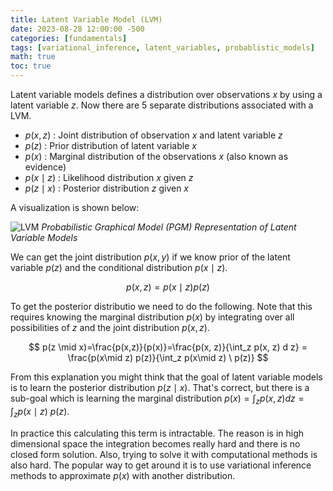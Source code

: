 ```yaml
---
title: Latent Variable Model (LVM)
date: 2023-08-28 12:00:00 -500
categories: [fundamentals]
tags: [variational_inference, latent_variables, probablistic_models]
math: true
toc: true
---
```



Latent variable models defines a distribution over observations $x$ by using a latent variable $z$.
Now there are $5$ separate distributions associated with a LVM.

- $p(x,z)$ : Joint distribution of observation $x$ and latent variable $z$
- $p(z)$ : Prior distribution of latent variable $x$
- $p(x)$ : Marginal distribution of the observations $x$ (also known as evidence)
- $p(x \mid z)$ : Likelihood distribution  $x$ given $z$
- $p(z\mid x)$ : Posterior  distribution $z$ given $x$

A visualization is shown below:



![LVM](https://i.ibb.co/N94DJ8g/chrome-p-KMix-Rpx-OW.png)
*Probabilistic Graphical Model (PGM) Representation of Latent Variable Models*

We can get the joint distribution $p(x,y)$ if we know prior of the latent variable $p(z)$ and the conditional distribution $p(x \mid z)$.

$$
p(x,z) = p(x \mid z ) p(z) 
$$

To get the posterior distributio we need to do the following. Note that this requires knowing the marginal distribution $p(x)$ by integrating over all possibilities of $z$ and the joint distribution $p(x,z)$.

$$
p(z \mid x)=\frac{p(x,z)}{p(x)}=\frac{p(x, z)}{\int_z p(x, z) d z} = \frac{p(x\mid z) p(z)}{\int_z  p(x\mid z) \ p(z)}
$$



From this explanation you might think that the goal of latent variable models is to learn the posterior distribution $p(z \mid x)$. That's correct, but there is a sub-goal which is learning the marginal distribution $p(x)= \int_z p(x, z) d z = \int_z  p(x\mid z) \ p(z)$.

In practice this calculating this term is intractable. The reason is in high dimensional space the integration becomes really hard and there is no closed form solution. Also, trying to solve it with computational methods is also hard. The popular way to get around it is to  use variational inference methods to approximate $p(x)$ with another distribution.